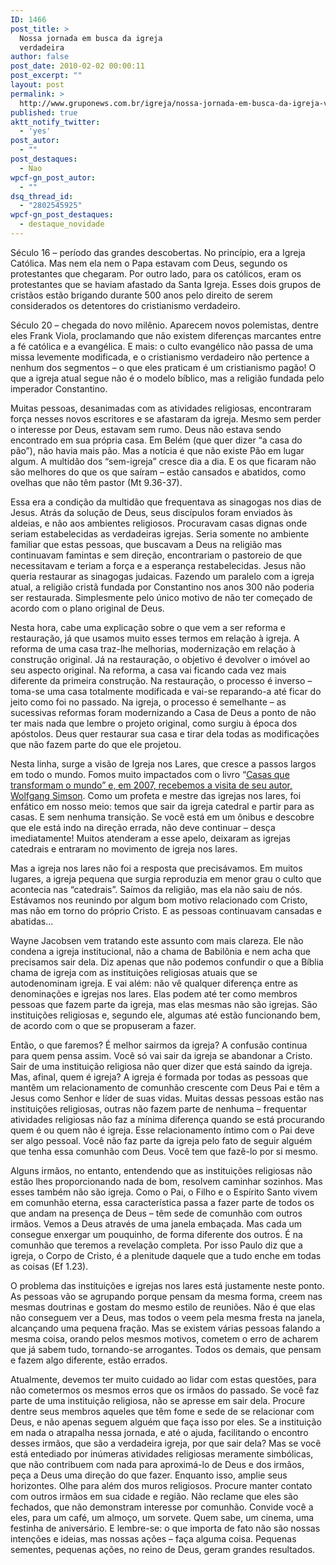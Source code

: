 ```yaml
---
ID: 1466
post_title: >
  Nossa jornada em busca da igreja
  verdadeira
author: false
post_date: 2010-02-02 00:00:11
post_excerpt: ""
layout: post
permalink: >
  http://www.gruponews.com.br/igreja/nossa-jornada-em-busca-da-igreja-verdadeira
published: true
aktt_notify_twitter:
  - 'yes'
post_autor:
  - ""
post_destaques:
  - Nao
wpcf-gn_post_autor:
  - ""
dsq_thread_id:
  - "2802545925"
wpcf-gn_post_destaques:
  - destaque_novidade
---
```

Século 16 – período das grandes descobertas. No princípio, era a Igreja Católica. Mas nem ela nem o Papa estavam com Deus, segundo os protestantes que chegaram. Por outro lado, para os católicos, eram os protestantes que se haviam afastado da Santa Igreja. Esses dois grupos de cristãos estão brigando durante 500 anos pelo direito de serem considerados os detentores do cristianismo verdadeiro.

Século 20 – chegada do novo milênio. Aparecem novos polemistas, dentre eles Frank Viola, proclamando que não existem diferenças marcantes entre a fé católica e a evangélica. E mais: o culto evangélico não passa de uma missa levemente modificada, e o cristianismo verdadeiro não pertence a nenhum dos segmentos – o que eles praticam é um cristianismo pagão! O que a igreja atual segue não é o modelo bíblico, mas a religião fundada pelo imperador Constantino.

Muitas pessoas, desanimadas com as atividades religiosas, encontraram força nesses novos escritores e se afastaram da igreja. Mesmo sem perder o interesse por Deus, estavam sem rumo. Deus não estava sendo encontrado em sua própria casa. Em Belém (que quer dizer “a casa do pão”), não havia mais pão. Mas a notícia é que não existe Pão em lugar algum. A multidão dos “sem-igreja” cresce dia a dia. E os que ficaram não são melhores do que os que saíram – estão cansados e abatidos, como ovelhas que não têm pastor (Mt 9.36-37).

Essa era a condição da multidão que frequentava as sinagogas nos dias de Jesus. Atrás da solução de Deus, seus discípulos foram enviados às aldeias, e não aos ambientes religiosos. Procuravam casas dignas onde seriam estabelecidas as verdadeiras igrejas. Seria somente no ambiente familiar que estas pessoas, que buscavam a Deus na religião mas continuavam famintas e sem direção, encontrariam o pastoreio de que necessitavam e teriam a força e a esperança restabelecidas. Jesus não queria restaurar as sinagogas judaicas. Fazendo um paralelo com a igreja atual, a religião cristã fundada por Constantino nos anos 300 não poderia ser restaurada. Simplesmente pelo único motivo de não ter começado de acordo com o plano original de Deus.

Nesta hora, cabe uma explicação sobre o que vem a ser reforma e restauração, já que usamos muito esses termos em relação à igreja. A reforma de uma casa traz-lhe melhorias, modernização em relação à construção original. Já na restauração, o objetivo é devolver o imóvel ao seu aspecto original. Na reforma, a casa vai ficando cada vez mais diferente da primeira construção. Na restauração, o processo é inverso – toma-se uma casa totalmente modificada e vai-se reparando-a até ficar do jeito como foi no passado. Na igreja, o processo é semelhante – as sucessivas reformas foram modernizando a Casa de Deus a ponto de não ter mais nada que lembre o projeto original, como surgiu à época dos apóstolos. Deus quer restaurar sua casa e tirar dela todas as modificações que não fazem parte do que ele projetou.

Nesta linha, surge a visão de Igreja nos Lares, que cresce a passos largos em todo o mundo. Fomos muito impactados com o livro “<a title="Conferência “Casas que Transformam o Mundo – Igreja nos lares”" href="http://www.gruponews.com.br/eventos/conferencias/casas-que-transformam-o-mundo-igreja-nos-lares">Casas que transformam o mundo” e, em 2007, recebemos a visita de seu autor, Wolfgang Simson</a>. Como um profeta e mestre das igrejas nos lares, foi enfático em nosso meio: temos que sair da igreja catedral e partir para as casas. E sem nenhuma transição. Se você está em um ônibus e descobre que ele está indo na direção errada, não deve continuar – desça imediatamente! Muitos atenderam a esse apelo, deixaram as igrejas catedrais e entraram no movimento de igreja nos lares.

Mas a igreja nos lares não foi a resposta que precisávamos. Em muitos lugares, a igreja pequena que surgia reproduzia em menor grau o culto que acontecia nas “catedrais”. Saímos da religião, mas ela não saiu de nós. Estávamos nos reunindo por algum bom motivo relacionado com Cristo, mas não em torno do próprio Cristo. E as pessoas continuavam cansadas e abatidas...

Wayne Jacobsen vem tratando este assunto com mais clareza. Ele não condena a igreja institucional, não a chama de Babilônia e nem acha que precisamos sair dela. Diz apenas que não podemos confundir o que a Bíblia chama de igreja com as instituições religiosas atuais que se autodenominam igreja. E vai além: não vê qualquer diferença entre as denominações e igrejas nos lares. Elas podem até ter como membros pessoas que fazem parte da igreja, mas elas mesmas não são igrejas. São instituições religiosas e, segundo ele, algumas até estão funcionando bem, de acordo com o que se propuseram a fazer.

Então, o que faremos? É melhor sairmos da igreja? A confusão continua para quem pensa assim. Você só vai sair da igreja se abandonar a Cristo. Sair de uma instituição religiosa não quer dizer que está saindo da igreja. Mas, afinal, quem é igreja? A igreja é formada por todas as pessoas que mantêm um relacionamento de comunhão crescente com Deus Pai e têm a Jesus como Senhor e líder de suas vidas. Muitas dessas pessoas estão nas instituições religiosas, outras não fazem parte de nenhuma – frequentar atividades religiosas não faz a mínima diferença quando se está procurando quem é ou quem não é igreja. Esse relacionamento íntimo com o Pai deve ser algo pessoal. Você não faz parte da igreja pelo fato de seguir alguém que tenha essa comunhão com Deus. Você tem que fazê-lo por si mesmo.

Alguns irmãos, no entanto, entendendo que as instituições religiosas não estão lhes proporcionando nada de bom, resolvem caminhar sozinhos. Mas esses também não são igreja. Como o Pai, o Filho e o Espírito Santo vivem em comunhão eterna, essa característica passa a fazer parte de todos os que andam na presença de Deus – têm sede de comunhão com outros irmãos. Vemos a Deus através de uma janela embaçada. Mas cada um consegue enxergar um pouquinho, de forma diferente dos outros. É na comunhão que teremos a revelação completa. Por isso Paulo diz que a igreja, o Corpo de Cristo, é a plenitude daquele que a tudo enche em todas as coisas (Ef 1.23).

O problema das instituições e igrejas nos lares está justamente neste ponto. As pessoas vão se agrupando porque pensam da mesma forma, creem nas mesmas doutrinas e gostam do mesmo estilo de reuniões. Não é que elas não conseguem ver a Deus, mas todos o veem pela mesma fresta na janela, alcançando uma pequena fração. Mas se existem várias pessoas falando a mesma coisa, orando pelos mesmos motivos, cometem o erro de acharem que já sabem tudo, tornando-se arrogantes. Todos os demais, que pensam e fazem algo diferente, estão errados.

Atualmente, devemos ter muito cuidado ao lidar com estas questões, para não cometermos os mesmos erros que os irmãos do passado. Se você faz parte de uma instituição religiosa, não se apresse em sair dela. Procure dentre seus membros aqueles que têm fome e sede de se relacionar com Deus, e não apenas seguem alguém que faça isso por eles. Se a instituição em nada o atrapalha nessa jornada, e até o ajuda, facilitando o encontro desses irmãos, que são a verdadeira igreja, por que sair dela? Mas se você está entediado por inúmeras atividades religiosas meramente simbólicas, que não contribuem com nada para aproximá-lo de Deus e dos irmãos, peça a Deus uma direção do que fazer. Enquanto isso, amplie seus horizontes. Olhe para além dos muros religiosos. Procure manter contato com outros irmãos em sua cidade e região. Não reclame que eles são fechados, que não demonstram interesse por comunhão. Convide você a eles, para um café, um almoço, um sorvete. Quem sabe, um cinema, uma festinha de aniversário. E lembre-se: o que importa de fato não são nossas intenções e ideias, mas nossas ações – faça alguma coisa. Pequenas sementes, pequenas ações, no reino de Deus, geram grandes resultados.